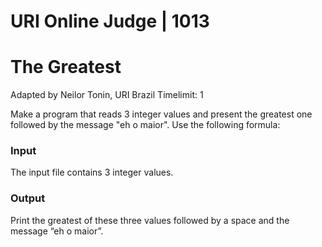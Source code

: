 <h1>URI Online Judge | 1013</h1>

<h1>The Greatest</h1>

Adapted by Neilor Tonin, URI  Brazil
Timelimit: 1

Make a program that reads 3 integer values and present the greatest one followed by the message "eh o maior". Use the following formula:

<h3>Input</h3>

The input file contains 3 integer values.

<h3>Output</h3>

Print the greatest of these three values followed by a space and the message “eh o maior”.
